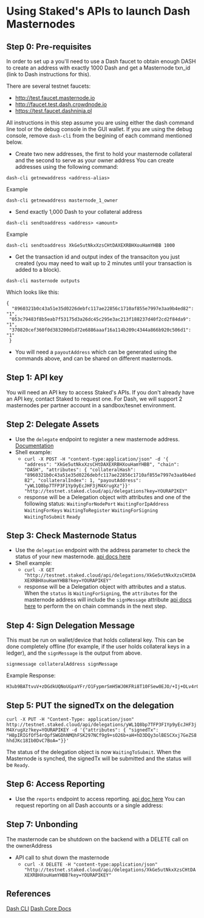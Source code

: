 # Using Staked's APIs to launch Dash Masternodes

## Step 0: Pre-requisites
In order to set up a you'll need to use a Dash faucet to obtain enough DASH to create an address with exactly 1000 Dash and get a Masternode txn_id (link to Dash instructions for this).

There are several testnet faucets:
 * http://test.faucet.masternode.io
 * http://faucet.test.dash.crowdnode.io
 * https://test.faucet.dashninja.pl

 All instructions in this step assume you are using either the dash command line tool or the debug console in the GUI wallet. If you are using the debug console, remove `dash-cli` from the begining of each command mentioned below.

 * Create two new addresses, the first to hold your masternode collateral and the second to serve as your owner address
 You can create addresses using the following command:

 `dash-cli getnewaddress <address-alias>`

 Example

 `dash-cli getnewaddress masternode_1_owner`

 * Send exactly 1,000 Dash to your collateral address

 `dash-cli sendtoaddress <address> <amount>`

 Example

 `dash-cli sendtoaddress XkGe5utNkxXzsCHtDAXEXRBHXouHamYHBB 1000`

 * Get the transaction id and output index of the transaciton you just created (you may need to wait up to 2 minutes until your transaction is added to a block).

 `dash-cli masternode outputs`

 Which looks like this:

 ```
 {
   "8960321b0c43a51e35d0226debfc117ae22856c1710af855e7997e3aa9b4ed82": "1",
  "053c79483f8b5eab7f53175d3a26dc45c295e3ac213f188237d40f2cd2f84da9": "1",
  "370820cef360f0d383200d1d72e6886aaaf16a114b209c4344a866b920c506d1": "1"
  }
  ```

 * You will need a `payoutAddress` which can be generated using the commands above, and can be shared on different masternods.


## Step 1: API key
You will need an API key to access Staked's APIs. If you don't already have an API key, contact Staked to request one. For Dash, we will support 2 masternodes per partner account in a sandbox/tesnet environment.

## Step 2: Delegate Assets
- Use the `delegate` endpoint to register a new masternode address. [Documentation]()
- Shell example:
  - `curl -X POST -H "content-type:application/json"
    -d '{
      "address": "XkGe5utNkxXzsCHtDAXEXRBHXouHamYHBB", "chain": "DASH",
      "attributes": {
        "collateralHash": "8960321b0c43a51e35d0226debfc117ae22856c1710af855e7997e3aa9b4ed82",
        "collateralIndex": 1,
        "payoutAddress": "yWL1Q8bp7TFP3F1Yp9yEcJHF3jM4XrugXz"}}'
        "http://testnet.staked.cloud/api/delegations?key=YOURAPIKEY"`
  - response will be a Delegation object with attributes and one of the following status:
    `WaitingForNodePort`
    `WaitingForIpAddress`
    `WaitingForKeys`
    `WaitingToRegister`
    `WaitingForSigning`
    `WaitingToSubmit`
    `Ready`


## Step 3: Check Masternode Status
- Use the `delegation` endpoint with the address parameter to check the status of your new masternode. [api docs here](https://developer.staked.cloud/docs/testnet.staked.cloud/1/routes/delegations/get)
- Shell example:
  - `curl -X GET "http://testnet.staked.cloud/api/delegations/XkGe5utNkxXzsCHtDAXEXRBHXouHamYHBB?key=YOURAPIKEY"`
  - response will be a Delegation object with attributes and a status.  When the `status` is `WaitingForSigning`, the `attributes` for the masternode address will include the `signMessage` attribute [api docs here](https://developer.staked.cloud/docs/testnet.staked.cloud/1/types/dash_attrs) to perform the on chain commands in the next step.

## Step 4: Sign Delegation Message
This must be run on wallet/device that holds collateral key. This can be done completely offline (for example, if the user holds collateral keys in a ledger), and the `signMessage` is the output from above.
```
signmessage collateralAddress signMessage
```
Example Response:
```
H3ub9BATtvuV+zDGdkUQNoUGpaYFr/O1FypmrSmH5WJ0KFRi8T10FSew0EJO/+Ij+OLv4r0rt+HS9pQFsZgc2dE=
```

## Step 5: PUT the signedTx on the delegation
`curl -X PUT -H "Content-Type: application/json" http://testnet.staked.cloud/api/delegations/yWL1Q8bp7TFP3F1Yp9yEcJHF3jM4XrugXz?key=YOURAPIKEY -d '{"attributes": { "signedTx": "H8pIRIGfOf54rOpfSWGDhNMQhFSK297NCf9g9+sO26b+aH+hD3DQy3olBESCXxj7GeZS8hhdJKc18Ib0DvC7BoA="}}'`

The status of the delegation object is now `WaitingToSubmit`.  When the Masternode is synched, the signedTx will be submitted and the status will be `Ready`.

## Step 6: Access Reporting
- Use the `reports` endpoint to access reporting. [api doc here](https://developer.staked.cloud/docs/testnet.staked.cloud/1/routes/reports/get) You can request reporting on all Dash accounts or a single address:

## Step 7: Unbonding
The masternode can be shutdown on the backend with a DELETE call on the ownerAddress

- API call to shut down the masternode
  - `curl -X DELETE -H "content-type:application/json"  "http://testnet.staked.cloud/api/delegations/XkGe5utNkxXzsCHtDAXEXRBHXouHamYHBB?key=YOURAPIKEY"`

## References
[Dash CLI](https://docs.dash.org/en/stable/wallets/dashcore/cmd-rpc.html#dash-cli)
[Dash Core Docs](https://docs.dash.org/en/stable/masternodes/setup.html?highlight=register_prepare#prepare-a-proregtx-transaction)
